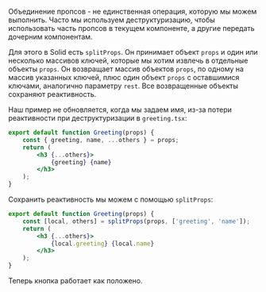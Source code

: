 Объединение пропсов - не единственная операция, которую мы можем выполнить. Часто мы используем деструктуризацию, чтобы использовать часть пропсов в текущем компоненте, а другие передать дочерним компонентам.

Для этого в Solid есть `splitProps`. Он принимает объект `props` и один или несколько массивов ключей, которые мы хотим извлечь в отдельные объекты `props`. Он возвращает массив объектов `props`, по одному на массив указанных ключей, плюс один объект `props` с оставшимися ключами, аналогично параметру `rest`. Все возвращенные объекты сохраняют реактивность.

Наш пример не обновляется, когда мы задаем имя, из-за потери реактивности при деструктуризации в `greeting.tsx`:

```jsx
export default function Greeting(props) {
	const { greeting, name, ...others } = props;
	return (
		<h3 {...others}>
			{greeting} {name}
		</h3>
	);
}
```

Сохранить реактивность мы можем с помощью `splitProps`:

```jsx
export default function Greeting(props) {
	const [local, others] = splitProps(props, ['greeting', 'name']);
	return (
		<h3 {...others}>
			{local.greeting} {local.name}
		</h3>
	);
}
```

Теперь кнопка работает как положено.
